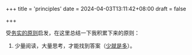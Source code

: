 +++
title = 'principles'
date = 2024-04-03T13:11:42+08:00
draft = false

+++

受[务实的原则](../posts/务实的原则/)启发，在这里总结一下我积累下来的原则：

1. 少量阅读，大量思考，才能找到答案（[少就是多](../posts/少就是多/)）。
